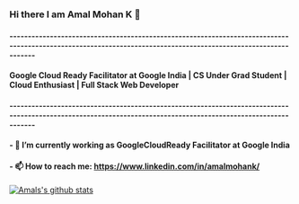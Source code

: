 ### Hi there I am Amal Mohan K 👋
#### ---------------------------------------------------------------------------------------------------------------------------------------------------------------
#### Google Cloud Ready Facilitator at Google India | CS Under Grad Student | Cloud Enthusiast | Full Stack Web Developer 
#### ---------------------------------------------------------------------------------------------------------------------------------------------------------------
#### - 🔭 I’m currently working as GoogleCloudReady Facilitator at Google India  
  
#### - 📫 How to reach me: https://www.linkedin.com/in/amalmohank/

[![Amals's github stats](https://github-readme-stats.vercel.app/api?username=amalmohan542)](https://github.com/amalmohan542/github-readme-stats)


